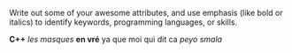 Write out some of your awesome attributes, and use emphasis (like bold or italics) to identify keywords, programming languages, or skills. 

__C++__
*les masques*
__en vré__ ya que moi qui dit ca
*peyo*
*smala*
